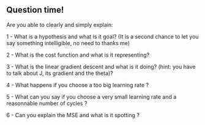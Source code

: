 ## Question time!

Are you able to clearly and simply explain:  

1 - What is a hypothesis and what is it goal? (It is a second chance to let you say something intelligible, no need to thanks me)  

2 - What is the cost function and what is it representing?  

3 - What is the linear gradient descent and what is it doing?  (hint: you have to talk about J, its gradient and the theta)?  

4 - What happens if you choose a too big learning rate ?

5 - What can you say if you choose a very small learning rate and a reasonnable number of cycles ?

6 - Can you explain the MSE and what is it spotting ?